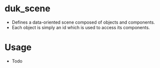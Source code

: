 # duk_scene
- Defines a data-oriented scene composed of objects and components.
- Each object is simply an id which is used to access its components.

# Usage
- Todo